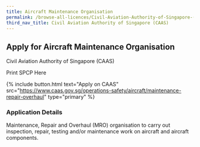 ```yaml
---
title: Aircraft Maintenance Organisation
permalink: /browse-all-licences/Civil-Aviation-Authority-of-Singapore-(CAAS)/Aircraft-Maintenance-Organisation
third_nav_title: Civil Aviation Authority of Singapore (CAAS)
---
```


## Apply for Aircraft Maintenance Organisation

Civil Aviation Authority of Singapore (CAAS)

Print SPCP Here

{% include button.html text="Apply on CAAS" src="https://www.caas.gov.sg/operations-safety/aircraft/maintenance-repair-overhaul" type="primary" %}

### Application Details
<p>Maintenance, Repair and Overhaul (MRO) organisation to carry out inspection, repair, testing and/or maintenance work on aircraft and aircraft components.</p>

